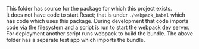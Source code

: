 This folder has source for the package for which this project exists.  
It does not have code to start React; that is under ```./webpack_babel``` which has code which uses this package. During development that code imports code via the filesystem and a script is run to start the webpack dev server. For deployment another script runs webpack to build the bundle. The above folder has a separate test app which imports the bundle.